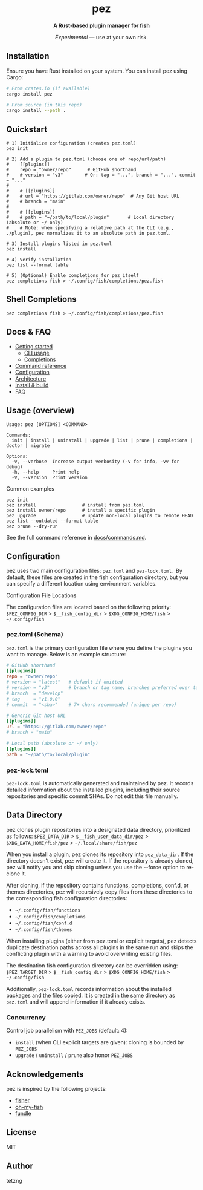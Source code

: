<h1 align="center">pez</h1>

<p align="center"><strong>A Rust-based plugin manager for <a href="https://fishshell.com/">fish</a></strong></p>

<p align="center">
  <em>Experimental</em> — use at your own risk.
</p>

## Installation

Ensure you have Rust installed on your system. You can install pez using Cargo:

```sh
# From crates.io (if available)
cargo install pez

# From source (in this repo)
cargo install --path .
```

## Quickstart

```fish
# 1) Initialize configuration (creates pez.toml)
pez init

# 2) Add a plugin to pez.toml (choose one of repo/url/path)
#    [[plugins]]
#    repo = "owner/repo"      # GitHub shorthand
#    # version = "v3"        # Or: tag = "...", branch = "...", commit = "..."
#
#    # [[plugins]]
#    # url = "https://gitlab.com/owner/repo"  # Any Git host URL
#    # branch = "main"
#
#    # [[plugins]]
#    # path = "~/path/to/local/plugin"       # Local directory (absolute or ~/ only)
#    # Note: when specifying a relative path at the CLI (e.g., ./plugin), pez normalizes it to an absolute path in pez.toml.

# 3) Install plugins listed in pez.toml
pez install

# 4) Verify installation
pez list --format table

# 5) (Optional) Enable completions for pez itself
pez completions fish > ~/.config/fish/completions/pez.fish
```

## Shell Completions

```fish
pez completions fish > ~/.config/fish/completions/pez.fish
```

## Docs & FAQ

- [Getting started](docs/getting-started.md)
  - [CLI usage](docs/getting-started.md#cli-usage-examples)
  - [Completions](docs/getting-started.md#quick-start)
- [Command reference](docs/commands.md)
- [Configuration](docs/configuration.md)
- [Architecture](docs/architecture.md)
- [Install & build](docs/install.md)
- [FAQ](docs/faq.md)

## Usage (overview)

```fish
Usage: pez [OPTIONS] <COMMAND>

Commands:
  init | install | uninstall | upgrade | list | prune | completions | doctor | migrate

Options:
  -v, --verbose  Increase output verbosity (-v for info, -vv for debug)
  -h, --help     Print help
  -V, --version  Print version
```

Common examples

```fish
pez init
pez install                 # install from pez.toml
pez install owner/repo      # install a specific plugin
pez upgrade                 # update non-local plugins to remote HEAD
pez list --outdated --format table
pez prune --dry-run
```

See the full command reference in [docs/commands.md](docs/commands.md).

## Configuration

pez uses two main configuration files: `pez.toml` and `pez-lock.toml.`
By default, these files are created in the fish configuration directory,
but you can specify a different location using environment variables.

Configuration File Locations

The configuration files are located based on the following priority:
`$PEZ_CONFIG_DIR` > `$__fish_config_dir` > `$XDG_CONFIG_HOME/fish` > `~/.config/fish`

### pez.toml (Schema)

`pez.toml` is the primary configuration file where you define the plugins
you want to manage. Below is an example structure:

```toml
# GitHub shorthand
[[plugins]]
repo = "owner/repo"
# version = "latest"   # default if omitted
# version = "v3"       # branch or tag name; branches preferred over tags
# branch  = "develop"
# tag     = "v1.0.0"
# commit  = "<sha>"    # 7+ chars recommended (unique per repo)

# Generic Git host URL
[[plugins]]
url = "https://gitlab.com/owner/repo"
# branch = "main"

# Local path (absolute or ~/ only)
[[plugins]]
path = "~/path/to/local/plugin"
```

### pez-lock.toml

`pez-lock.toml` is automatically generated and maintained by pez.
It records detailed information about the installed plugins,
including their source repositories and specific commit SHAs.
Do not edit this file manually.

## Data Directory

pez clones plugin repositories into a designated data directory,
prioritized as follows:
`$PEZ_DATA_DIR` > `$__fish_user_data_dir/pez` > `$XDG_DATA_HOME/fish/pez` > `~/.local/share/fish/pez`

When you install a plugin, pez clones its repository into `pez_data_dir`.
If the directory doesn’t exist, pez will create it.
If the repository is already cloned, pez will notify you and skip cloning
unless you use the --force option to re-clone it.

After cloning, if the repository contains functions, completions, conf.d,
or themes directories, pez will recursively copy files from these directories
to the corresponding fish configuration directories:

- `~/.config/fish/functions`
- `~/.config/fish/completions`
- `~/.config/fish/conf.d`
- `~/.config/fish/themes`

When installing plugins (either from pez.toml or explicit targets), pez detects
duplicate destination paths across all plugins in the same run and skips the
conflicting plugin with a warning to avoid overwriting existing files.

The destination fish configuration directory can be overridden using:
`$PEZ_TARGET_DIR` > `$__fish_config_dir` > `$XDG_CONFIG_HOME/fish` > `~/.config/fish`

Additionally, `pez-lock.toml` records information about the installed packages
and the files copied. It is created in the same directory as `pez.toml`
and will append information if it already exists.

### Concurrency

Control job parallelism with `PEZ_JOBS` (default: 4):
- `install` (when CLI explicit targets are given): cloning is bounded by `PEZ_JOBS`
- `upgrade` / `uninstall` / `prune` also honor `PEZ_JOBS`

## Acknowledgements

pez is inspired by the following projects:

- [fisher](https://github.com/jorgebucaran/fisher)
- [oh-my-fish](https://github.com/oh-my-fish/oh-my-fish)
- [fundle](https://github.com/danhper/fundle)

## License

MIT

## Author

tetzng
